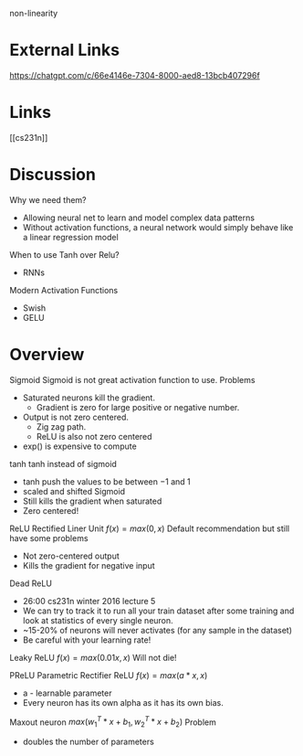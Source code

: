 
non-linearity

# External Links

https://chatgpt.com/c/66e4146e-7304-8000-aed8-13bcb407296f

# Links

[[cs231n]]

# Discussion

Why we need them?
- Allowing neural net to learn and model complex data patterns
- Without activation functions, a neural network would simply behave like a linear regression model

When to use Tanh over Relu?
- RNNs

Modern Activation Functions
- Swish
- GELU

# Overview

Sigmoid
Sigmoid is not great activation function to use.
Problems
- Saturated neurons kill the gradient.
	- Gradient is zero for large positive or negative number.
- Output is not zero centered.
	- Zig zag path.
	- ReLU is also not zero centered
- exp() is expensive to compute

tanh
tanh instead of sigmoid
- tanh push the values to be between −1 and 1
- scaled and shifted Sigmoid
- Still kills the gradient when saturated
- Zero centered!


ReLU
Rectified Liner Unit
$f(x)=max(0,x)$
Default recommendation but still have some problems
- Not zero-centered output
- Kills the gradient for negative input

Dead ReLU
- 26:00 cs231n winter 2016 lecture 5
- We can try to track it to run all your train dataset after some training and look at statistics of every single neuron.
- ~15-20% of neurons will never activates (for any sample in the dataset)
- Be careful with your learning rate!

Leaky ReLU
$f(x)=max(0.01x,x)$
Will not die!

PReLU
Parametric Rectifier ReLU
$f(x)=max(a*x,x)$
- a - learnable parameter
- Every neuron has its own alpha as it has its own bias.

Maxout neuron
$max(w_1^T*x+b_1,w_2^T*x+b_2)$
Problem
- doubles the number of parameters